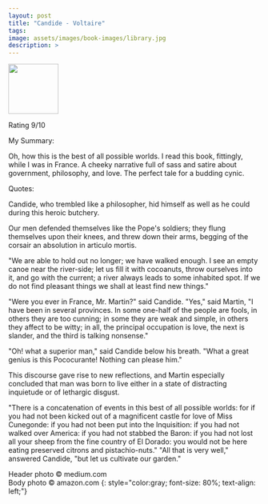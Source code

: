 ```yaml
---
layout: post
title: "Candide - Voltaire"
tags:
image: assets/images/book-images/library.jpg
description: >
---
```


<img src=" https://images-na.ssl-images-amazon.com/images/I/41h6P5xWyvL._AC_US218_.jpg" width="100">

Rating 9/10

My Summary:

Oh, how this is the best of all possible worlds. I read this book, fittingly, while I was in France. A cheeky narrative full of sass and satire about government, philosophy, and love. The perfect tale for a budding cynic.

Quotes:

Candide, who trembled like a philosopher, hid himself as well as he could during this heroic butchery.

Our men defended themselves like the Pope's soldiers; they flung themselves upon their knees, and threw down their arms, begging of the corsair an absolution in articulo mortis.

"We are able to hold out no longer; we have walked enough. I see an empty canoe near the river-side; let us fill it with cocoanuts, throw ourselves into it, and go with the current; a river always leads to some inhabited spot. If we do not find pleasant things we shall at least find new things."

"Were you ever in France, Mr. Martin?" said Candide. "Yes," said Martin, "I have been in several provinces. In some one-half of the people are fools, in others they are too cunning; in some they are weak and simple, in others they affect to be witty; in all, the principal occupation is love, the next is slander, and the third is talking nonsense."

"Oh! what a superior man," said Candide below his breath. "What a great genius is this Pococurante! Nothing can please him."

This discourse gave rise to new reflections, and Martin especially concluded that man was born to live either in a state of distracting inquietude or of lethargic disgust.

"There is a concatenation of events in this best of all possible worlds: for if you had not been kicked out of a magnificent castle for love of Miss Cunegonde: if you had not been put into the Inquisition: if you had not walked over America: if you had not stabbed the Baron: if you had not lost all your sheep from the fine country of El Dorado: you would not be here eating preserved citrons and pistachio-nuts." "All that is very well," answered Candide, "but let us cultivate our garden."

Header photo &copy; medium.com<br>
Body photo &copy; amazon.com
{: style="color:gray; font-size: 80%; text-align: left;"}
